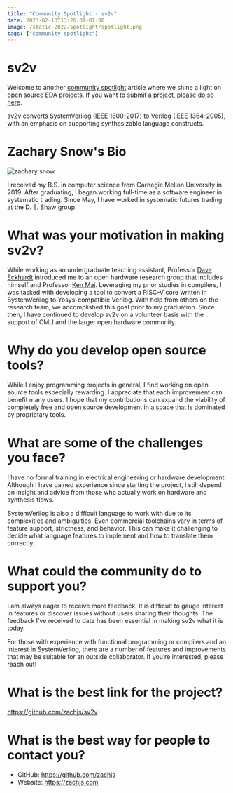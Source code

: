 ```yaml
---
title: "Community Spotlight - sv2v"
date: 2023-02-13T13:26:31+01:00
image: /static-2022/spotlight/spotlight.png
tags: ["community spotlight"]
---
```


# sv2v

Welcome to another [community spotlight](/tags/community-spotlight/) article where we shine a light on open source EDA projects. If you want to [submit a project, please do so here](https://docs.google.com/forms/d/e/1FAIpQLSdIEgu6FJZam0-V3PMTjw-eDebJdg_JuIlN4MkLNDr4vs-a5A/viewform?usp=sf_link).

sv2v converts SystemVerilog (IEEE 1800-2017) to Verilog (IEEE 1364-2005), with an emphasis on supporting synthesizable language constructs.

# Zachary Snow's Bio

![zachary snow](/static-2023/spotlight/zachary.png)

I received my B.S. in computer science from Carnegie Mellon University in 2019. After graduating, I began working full-time as a software engineer in systematic trading. Since May, I have worked in systematic futures trading at the D. E. Shaw group.

# What was your motivation in making sv2v?

While working as an undergraduate teaching assistant, Professor [Dave Eckhardt](https://www.cs.cmu.edu/~davide/) introduced me to an open hardware research group that includes himself and Professor [Ken Mai](https://users.ece.cmu.edu/~kenmai/). Leveraging my prior studies in compilers, I was tasked with developing a tool to convert a RISC-V core written in SystemVerilog to Yosys-compatible Verilog. With help from others on the research team, we accomplished this goal prior to my graduation. Since then, I have continued to develop sv2v on a volunteer basis with the support of CMU and the larger open hardware community.

# Why do you develop open source tools?

While I enjoy programming projects in general, I find working on open source tools especially rewarding. I appreciate that each improvement can benefit many users. I hope that my contributions can expand the viability of completely free and open source development in a space that is dominated by proprietary tools.

# What are some of the challenges you face?

I have no formal training in electrical engineering or hardware development. Although I have gained experience since starting the project, I still depend on insight and advice from those who actually work on hardware and synthesis flows.

SystemVerilog is also a difficult language to work with due to its complexities and ambiguities. Even commercial toolchains vary in terms of feature support, strictness, and behavior. This can make it challenging to decide what language features to implement and how to translate them correctly.

# What could the community do to support you?

I am always eager to receive more feedback. It is difficult to gauge interest in features or discover issues without users sharing their thoughts. The feedback I’ve received to date has been essential in making sv2v what it is today.

For those with experience with functional programming or compilers and an interest in SystemVerilog, there are a number of features and improvements that may be suitable for an outside collaborator. If you’re interested, please reach out!

# What is the best link for the project?

https://github.com/zachjs/sv2v

# What is the best way for people to contact you?

* GitHub: https://github.com/zachjs
* Website: https://zachjs.com

